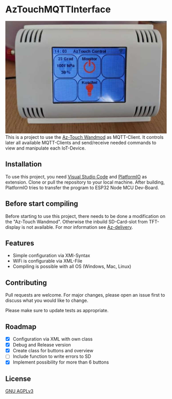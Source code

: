 # AzTouchMQTTInterface
![Title](images/Title.jpg)
This is a project to use the [Az-Touch Wandmod](https://www.az-delivery.de/products/az-touch-wandgehauseset-mit-2-8-zoll-touchscreen-fur-esp8266-und-esp32) as MQTT-Client. It controls later all available MQTT-Clients and send/receive needed commands to view and manipulate each IoT-Device.

## Installation

To use this project, you need [Visual Studio Code](https://code.visualstudio.com/) and [PlatformIO](https://platformio.org/platformio-ide) as extension. Clone or pull the repository to your local machine. After building, PlatformIO tries to transfer the program to ESP32 Node MCU Dev-Board.

## Before start compiling

Before starting to use this project, there needs to be done a modification on the "Az-Touch Wandmod". Otherwise the inbuild SD-Card-slot from TFT-display is not available. For mor information see [Az-delivery]().

## Features

- Simple configuration via XMl-Syntax
- WiFi is configurable via XML-File
- Compiling is possible with all OS (Windows, Mac, Linux)

## Contributing

Pull requests are welcome. For major changes, please open an issue first
to discuss what you would like to change.

Please make sure to update tests as appropriate.

## Roadmap

- [x]  Configuration via XML with own class
- [x]  Debug and Release version
- [X]  Create class for buttons and overview 
- [ ]  Include function to write errors to SD
- [X]  Implement possibility for more than 6 buttons

## License

[GNU AGPLv3](https://choosealicense.com/licenses/agpl-3.0/)
